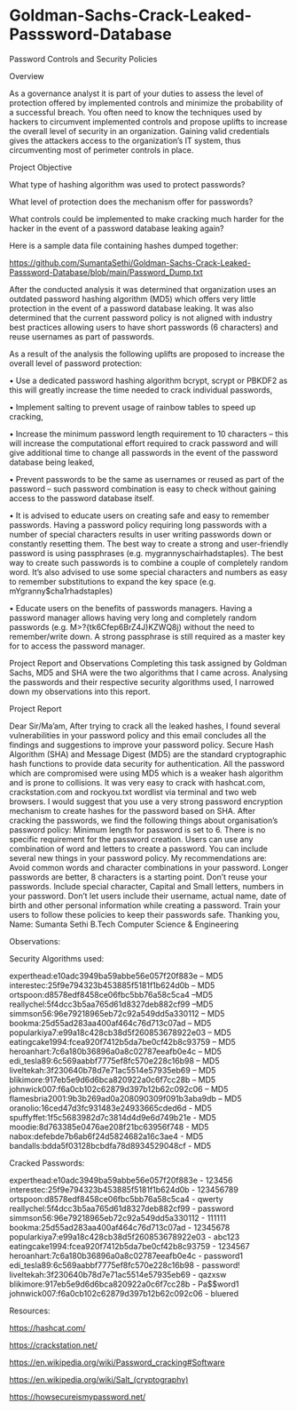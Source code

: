 # Goldman-Sachs-Crack-Leaked-Passsword-Database


Password Controls and Security Policies

Overview

As a governance analyst it is part of your duties to assess the level of protection offered by implemented controls and minimize the probability of a successful breach. You often need to know the techniques used by hackers to circumvent implemented controls and propose uplifts to increase the overall level of security in an organization. Gaining valid credentials gives the attackers access to the organization’s IT system, thus circumventing most of perimeter controls in place.


Project Objective

What type of hashing algorithm was used to protect passwords?

What level of protection does the mechanism offer for passwords?

What controls could be implemented to make cracking much harder for the hacker in the event of a password database leaking again?

Here is a sample data file containing hashes dumped together:

https://github.com/SumantaSethi/Goldman-Sachs-Crack-Leaked-Passsword-Database/blob/main/Password_Dump.txt

After the conducted analysis it was determined that organization uses an outdated password hashing algorithm (MD5) which offers very little protection in the event of a password database leaking. It was also determined that the current password policy is not aligned with industry best practices allowing users to have short passwords (6 characters) and reuse usernames as part of passwords.

As a result of the analysis the following uplifts are proposed to increase the overall level of password protection:

• Use a dedicated password hashing algorithm bcrypt, scrypt or PBKDF2 as this will greatly increase the time needed to crack individual passwords,

• Implement salting to prevent usage of rainbow tables to speed up cracking,

• Increase the minimum password length requirement to 10 characters – this will increase the computational effort required to crack password and will give additional time to change all passwords in the event of the password database being leaked,

• Prevent passwords to be the same as usernames or reused as part of the password – such password combination is easy to check without gaining access to the password database itself.

• It is advised to educate users on creating safe and easy to remember passwords. Having a password policy requiring long passwords with a number of special characters results in user writing passwords down or constantly resetting them. The best way to create a strong and user-friendly password is using passphrases (e.g. mygrannyschairhadstaples). The best way to create such passwords is to combine a couple of completely random word. It’s also advised to use some special characters and numbers as easy to remember substitutions to expand the key space (e.g. mYgranny$cha1rhadstaples)

• Educate users on the benefits of passwords managers. Having a password manager allows having very long and completely random passwords (e.g. M>?{tk6Cfep6BrZ4J)KZWQ8j) without the need to remember/write down. A strong passphrase is still required as a master key for to access the password manager.

Project Report and Observations
Completing this task assigned by Goldman Sachs, MD5 and SHA were the two algorithms that I came across. Analysing the passwords and their respective security algorithms used, I narrowed down my observations into this report.




Project Report

Dear Sir/Ma’am,
After trying to crack all the leaked hashes, I found several vulnerabilities in your password policy and this email concludes all the findings and suggestions to improve your password policy.
Secure Hash Algorithm (SHA) and Message Digest (MD5) are the standard cryptographic hash functions to provide data security for authentication. All the password which are compromised were using MD5 which is a weaker hash algorithm and is prone to collisions.
It was very easy to crack with hashcat.com, crackstation.com and rockyou.txt wordlist via terminal and two web browsers. I would suggest that you use a very strong password encryption mechanism to create hashes for the password based on SHA.
After cracking the passwords, we find the following things about organisation’s password policy:
Minimum length for password is set to 6.
There is no specific requirement for the password creation. Users can use any combination of word and letters to create a password.
You can include several new things in your password policy. My recommendations are:
Avoid common words and character combinations in your password. Longer passwords are better, 8 characters is a starting point.
Don’t reuse your passwords.
Include special character, Capital and Small letters, numbers in your password.
Don’t let users include their username, actual name, date of birth and other personal information while creating a password.
Train your users to follow these policies to keep their passwords safe.
Thanking you,
Name: Sumanta Sethi
B.Tech Computer Science & Engineering




Observations:

Security Algorithms used: 

experthead:e10adc3949ba59abbe56e057f20f883e – MD5
interestec:25f9e794323b453885f5181f1b624d0b – MD5
ortspoon:d8578edf8458ce06fbc5bb76a58c5ca4 –MD5
reallychel:5f4dcc3b5aa765d61d8327deb882cf99 –MD5
simmson56:96e79218965eb72c92a549dd5a330112 – MD5
bookma:25d55ad283aa400af464c76d713c07ad – MD5 
popularkiya7:e99a18c428cb38d5f260853678922e03 – MD5
eatingcake1994:fcea920f7412b5da7be0cf42b8c93759 – MD5 
heroanhart:7c6a180b36896a0a8c02787eeafb0e4c – MD5
edi_tesla89:6c569aabbf7775ef8fc570e228c16b98 – MD5
liveltekah:3f230640b78d7e71ac5514e57935eb69 – MD5
blikimore:917eb5e9d6d6bca820922a0c6f7cc28b – MD5
johnwick007:f6a0cb102c62879d397b12b62c092c06 – MD5
flamesbria2001:9b3b269ad0a208090309f091b3aba9db – MD5
oranolio:16ced47d3fc931483e24933665cded6d - MD5
spuffyffet:1f5c5683982d7c3814d4d9e6d749b21e - MD5
moodie:8d763385e0476ae208f21bc63956f748 - MD5
nabox:defebde7b6ab6f24d5824682a16c3ae4 - MD5
bandalls:bdda5f03128bcbdfa78d8934529048cf - MD5

Cracked Passwords:

experthead:e10adc3949ba59abbe56e057f20f883e - 123456
interestec:25f9e794323b453885f5181f1b624d0b - 123456789
ortspoon:d8578edf8458ce06fbc5bb76a58c5ca4 - qwerty
reallychel:5f4dcc3b5aa765d61d8327deb882cf99 - password
simmson56:96e79218965eb72c92a549dd5a330112 - 111111
bookma:25d55ad283aa400af464c76d713c07ad - 12345678
popularkiya7:e99a18c428cb38d5f260853678922e03 - abc123
eatingcake1994:fcea920f7412b5da7be0cf42b8c93759 - 1234567
heroanhart:7c6a180b36896a0a8c02787eeafb0e4c - password1
edi_tesla89:6c569aabbf7775ef8fc570e228c16b98 - password!
liveltekah:3f230640b78d7e71ac5514e57935eb69 - qazxsw
blikimore:917eb5e9d6d6bca820922a0c6f7cc28b - Pa$$word1
johnwick007:f6a0cb102c62879d397b12b62c092c06 - bluered





Resources:

https://hashcat.com/

https://crackstation.net/

https://en.wikipedia.org/wiki/Password_cracking#Software

https://en.wikipedia.org/wiki/Salt_(cryptography)

https://howsecureismypassword.net/
